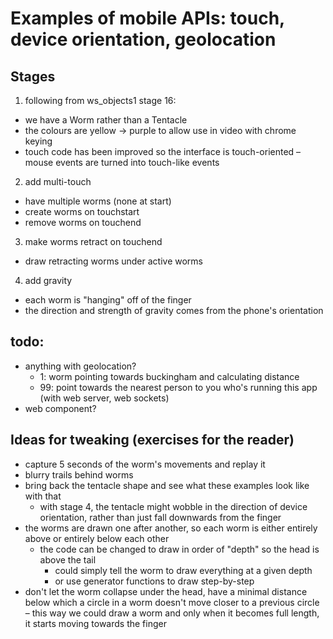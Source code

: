 # Examples of mobile APIs: touch, device orientation, geolocation


## Stages

1. following from ws_objects1 stage 16:
  * we have a Worm rather than a Tentacle
  * the colours are yellow -> purple to allow use in video with chrome keying
  * touch code has been improved so the interface is touch-oriented – mouse events are turned into touch-like events
2. add multi-touch
  * have multiple worms (none at start)
  * create worms on touchstart
  * remove worms on touchend
3. make worms retract on touchend
  * draw retracting worms under active worms
4. add gravity
  * each worm is "hanging" off of the finger
  * the direction and strength of gravity comes from the phone's orientation



## todo:

* anything with geolocation?
  * 1: worm pointing towards buckingham and calculating distance
  * 99: point towards the nearest person to you who's running this app (with web server, web sockets)
* web component?

## Ideas for tweaking (exercises for the reader)

* capture 5 seconds of the worm's movements and replay it
* blurry trails behind worms
* bring back the tentacle shape and see what these examples look like with that
  - with stage 4, the tentacle might wobble in the direction of device orientation, rather than just fall downwards from the finger
* the worms are drawn one after another, so each worm is either entirely above or entirely below each other
  - the code can be changed to draw in order of "depth" so the head is above the tail
    * could simply tell the worm to draw everything at a given depth
    * or use generator functions to draw step-by-step
* don't let the worm collapse under the head, have a minimal distance below which a circle in a worm doesn't move closer to a previous circle
  – this way we could draw a worm and only when it becomes full length, it starts moving towards the finger
